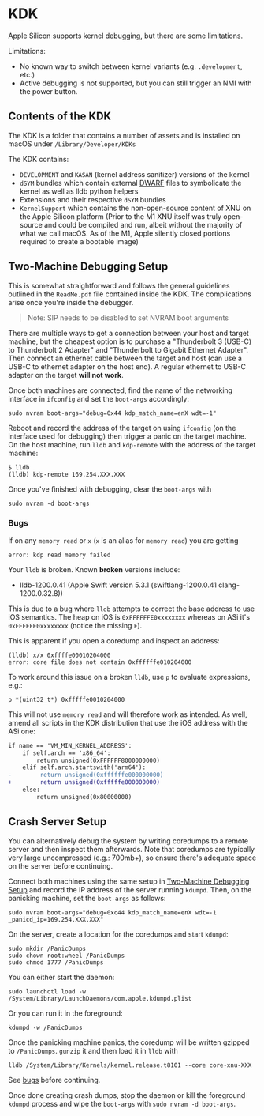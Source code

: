 # KDK

Apple Silicon supports kernel debugging, but there are some limitations.

<!-- Amend once limitations are investigated and solved -->
Limitations:

* No known way to switch between kernel variants (e.g. `.development`, etc.)
* Active debugging is not supported, but you can still trigger an NMI with the
  power button.

## Contents of the KDK

The KDK is a folder that contains a number of assets and is installed on macOS under `/Library/Developer/KDKs`

The KDK contains:

* `DEVELOPMENT` and `KASAN` (kernel address sanitizer) versions of the kernel
* `dSYM` bundles which contain external [DWARF](https://en.wikipedia.org/wiki/DWARF) files to symbolicate
  the kernel as well as lldb python helpers
* Extensions and their respective `dSYM` bundles
* `KernelSupport` which contains the non-open-source content of XNU on the Apple Silicon platform (Prior to the M1 XNU
  itself was truly open-source and could be compiled and run, albeit without the majority of what we call macOS.  As
  of the M1, Apple silently closed portions required to create a bootable image)

## Two-Machine Debugging Setup

This is somewhat straightforward and follows the general guidelines outlined in the
`ReadMe.pdf` file contained inside the KDK. The complications arise once you're
inside the debugger.

> Note: SIP needs to be disabled to set NVRAM boot arguments

There are multiple ways to get a connection between your host and target machine,
but the cheapest option is to purchase a "Thunderbolt 3 (USB-C) to Thunderbolt 2
Adapter" and "Thunderbolt to Gigabit Ethernet Adapter". Then connect an ethernet cable
between the target and host (can use a USB-C to ethernet adapter on the host end).
A regular ethernet to USB-C adapter on the target **will not work**.

Once both machines are connected, find the name of the networking interface in
`ifconfig` and set the `boot-args` accordingly:

```shell
sudo nvram boot-args="debug=0x44 kdp_match_name=enX wdt=-1"
```

Reboot and record the address of the target on using `ifconfig` (on the interface
used for debugging) then trigger a panic on the target machine. On the host machine, run `lldb`
and `kdp-remote` with the address of the target machine:

```shell
$ lldb
(lldb) kdp-remote 169.254.XXX.XXX
```

Once you've finished with debugging, clear the `boot-args` with

```shell
sudo nvram -d boot-args
```

### Bugs

If on any `memory read` or `x` (`x` is an alias for `memory read`) you are getting

```text
error: kdp read memory failed
```

Your `lldb` is broken. Known **broken** versions include:

* lldb-1200.0.41 (Apple Swift version 5.3.1 (swiftlang-1200.0.41 clang-1200.0.32.8))

This is due to a bug where `lldb` attempts to correct the base address to use iOS
semantics. The heap on iOS is `0xFFFFFFE0xxxxxxxx` whereas on ASi it's `0xFFFFFE0xxxxxxxx` (notice the missing `F`).

This is apparent if you open a coredump and inspect an address:

```lldb
(lldb) x/x 0xffffe00010204000
error: core file does not contain 0xffffffe010204000
```

To work around this issue on a broken `lldb`, use `p` to evaluate expressions, e.g.:

```lldb
p *(uint32_t*) 0xfffffe0010204000
```

This will not use `memory read` and will therefore work as intended. As well,
amend all scripts in the KDK distribution that use the iOS address with the ASi
one:

```diff
if name == 'VM_MIN_KERNEL_ADDRESS':
    if self.arch == 'x86_64':
        return unsigned(0xFFFFFF8000000000)
    elif self.arch.startswith('arm64'):
-        return unsigned(0xffffffe000000000)
+        return unsigned(0xfffffe000000000)
    else:
        return unsigned(0x80000000)
```

## Crash Server Setup

You can alternatively debug the system by writing coredumps to a remote server
and then inspect them afterwards. Note that coredumps are typically very large uncompressed
(e.g.: 700mb+), so ensure there's adequate space on the server before continuing.

Connect both machines using the same setup in [Two-Machine Debugging Setup](#two-machine-debugging-setup) and record
the IP address of the server running `kdumpd`.  Then, on the panicking machine, set the `boot-args` as follows:

```shell
sudo nvram boot-args="debug=0xc44 kdp_match_name=enX wdt=-1 _panicd_ip=169.254.XXX.XXX"
```

On the server, create a location for the coredumps and start `kdumpd`:

```shell
sudo mkdir /PanicDumps
sudo chown root:wheel /PanicDumps
sudo chmod 1777 /PanicDumps
```

You can either start the daemon:

```shell
sudo launchctl load -w /System/Library/LaunchDaemons/com.apple.kdumpd.plist
```

Or you can run it in the foreground:

```shell
kdumpd -w /PanicDumps
```

Once the panicking machine panics, the coredump will be written gzipped to
`/PanicDumps`. `gunzip` it and then load it in `lldb` with

```shell
lldb /System/Library/Kernels/kernel.release.t8101 --core core-xnu-XXX
```

See [bugs](#bugs) before continuing.

Once done creating crash dumps, stop the daemon or kill the foreground `kdumpd`
process and wipe the `boot-args` with `sudo nvram -d boot-args`.
